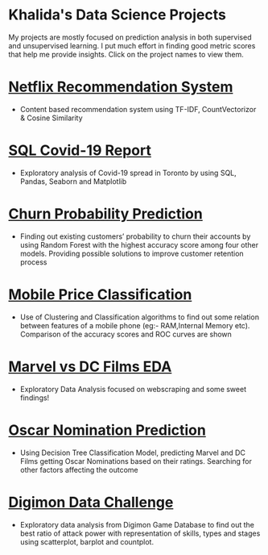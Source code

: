 # Khalida's Data Science Projects
My projects are mostly focused on prediction analysis in both supervised and unsupervised learning. I put much effort in finding good metric scores that help me provide insights. Click on the project names to view them.

# [Netflix Recommendation System](https://github.com/kshuravi/Netflix_Recommendation_Model/blob/main/Netflix_Recommendation_Model.ipynb)
* Content based recommendation system using TF-IDF, CountVectorizor & Cosine Similarity

# [SQL Covid-19 Report](https://github.com/kshuravi/SQL_Covid_19_Report/blob/main/SQL_Covid_19_Report.ipynb)
* Exploratory analysis of Covid-19 spread in Toronto by using SQL, Pandas, Seaborn and Matplotlib

# [Churn Probability Prediction](https://github.com/kshuravi/Credit_Card_Churn_Prediction/blob/main/Churn_Probability_Prediction.ipynb)
* Finding out existing customers’ probability to churn their accounts by using Random Forest with the highest accuracy score among four other models. Providing possible solutions to improve customer retention process

# [Mobile Price Classification](https://github.com/kshuravi/Mobile_Price_Classification/blob/main/Mobile_Price_Classification.ipynb)
* Use of Clustering and Classification algorithms to find out some relation between features of a mobile phone (eg:- RAM,Internal Memory etc). Comparison of the accuracy scores and ROC curves are shown

# [Marvel vs DC Films EDA](https://github.com/kshuravi/Marvel_vs_DC_Film_EDA/blob/main/Marvel_vs_DC_Film_EDA.ipynb)
* Exploratory Data Analysis focused on webscraping and some sweet findings!


# [Oscar Nomination Prediction](https://github.com/kshuravi/Oscar_Nomination_Prediction_Model/blob/main/Oscar_Nomination_Prediction.ipynb)
* Using Decision Tree Classification Model, predicting Marvel and DC Films getting Oscar Nominations based on their ratings. Searching for other factors affecting the outcome


# [Digimon Data Challenge](https://github.com/kshuravi/Digimon_Challenge_Khalida/blob/main/Digimon_Challenge_Khalida.ipynb)
* Exploratory data analysis from Digimon Game Database to find out the best ratio of attack power with representation of skills, types and stages using scatterplot, barplot and countplot.
